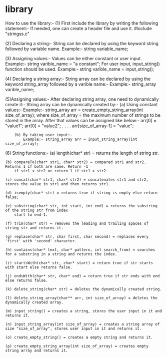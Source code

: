 # library

How to use the library:-
(1) First include the library by writing the following statement:-
    If needed, one can create a header file and use it.
    #include "stringss.c"

(2) Declaring a string:-
    String can be declared by using the keyword string followed by variable name.
    Example:- string variable_name;

(3) Assigning values:-
    Values can be either constant or user input.
    Example:- string varible_name = "a constant";
    For user input, input_string() function should be used.
    Example:- string varible_name = input_string();

(4) Declaring a string array:-
    String array can be declared by using the keyword string_array followed by a varible name:-
    Example:- string_array varible_name;

(5)Assigning values:-
   After declaring string array, one need to dynamically create it:-
   String array can be dynamically created by:-
        (a) Using constant values:- 
            Example:- string_array arr = create_empty_string_array(int size_of_array);
            where size_of_array = the maximum number of strings to be stored in the array.
            After that values can be assigned like below:-
            arr[0] = "value1";
            arr[0] = "value2";
            .
            .
            .
            .
            arr[size_of_array-1] = "value";

        (b) By taking user input:-
            Example:- string_array arr = input_string_array(int size_of_array);

(6) String functions:-
    (a) length(char* str) = returns the length of string str.

    (b) compareTo(char* str1, char* str2) = compared str1 and str2. Returns 1 if both are same. Return -1 
        if str1 < str2 or return 1 if str1 > str2.

    (c) concat(char* str1, char* str2) = concatenates str1 and str2, stores the value in str1 and then returns str1.

    (d) isempty(char* str) = returns true if string is empty else return false;

    (e) substring(char* str, int start, int end) = returns the substring of the string str from index
        start to end-1.

    (f) trim(char* str) = removes the leading and trailing spaces of string str and returns it.

    (g) replace(char* str, char first, char second) = replaces every 'first' with 'second' character.

    (h) contains(char* text, char* pattern, int search_from) = searches for a substring in a string and returns the index.

    (i) startsWith(char* str, char* start) = return true if str starts with start else returns false.

    (j) endsWith(char* str, char* end) = return true if str ends with end else returns false.

    (k) delete_string(char* str) = deletes the dynamically created string.

    (l) delete_string_array(char** arr, int size_of_array) = deletes the dynamically created array.

    (m) input_string() = creates a string, stores the user input in it and returns it.

    (n) input_string_array(int size_of_array) = creates a string array of size "size_of_array", stores user input in it and returns it.

    (o) create_empty_string() = creates a empty string and returns it.

    (p) create_empty_string_array(int size_of_array) = creates empty string array and returns it.
